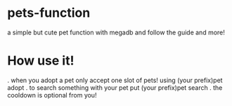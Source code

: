 # pets-function


a simple but cute pet function with megadb and follow the guide and more!

# How use it!

. when you adopt a pet only accept one slot of pets! using (your prefix)pet adopt <put your name here>
. to search something with your pet put (your prefix)pet search
. the cooldown is optional from you!
